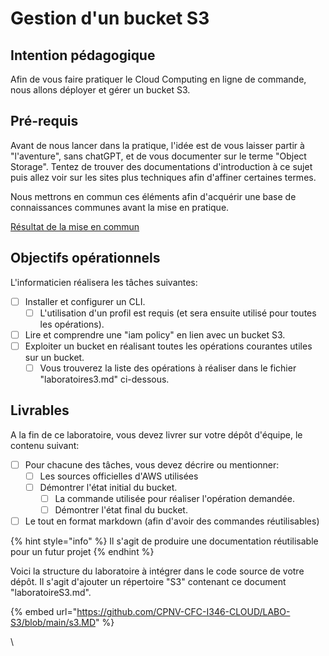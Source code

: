 # Gestion d'un bucket S3

## Intention pédagogique

Afin de vous faire pratiquer le Cloud Computing en ligne de commande, nous allons déployer et gérer un bucket S3.

## Pré-requis

Avant de nous lancer dans la pratique, l'idée est de vous laisser partir à "l'aventure", sans chatGPT, et de vous documenter sur le terme "Object Storage". Tentez de trouver des documentations d'introduction à ce sujet puis allez voir sur les sites plus techniques afin d'affiner certaines termes.

Nous mettrons en commun ces éléments afin d'acquérir une base de connaissances communes avant la mise en pratique.

[Résultat de la mise en commun](../../theorie-et-concepts/object-storage.md)

## Objectifs opérationnels

L'informaticien réalisera les tâches suivantes:

* [ ] Installer et configurer un CLI.
  * [ ] L'utilisation d'un profil est requis (et sera ensuite utilisé pour toutes les opérations).
* [ ] Lire et comprendre une "iam policy" en lien avec un bucket S3.
* [ ] Exploiter un bucket en réalisant toutes les opérations courantes utiles sur un bucket.
  * [ ] Vous trouverez la liste des opérations à réaliser dans le fichier "laboratoires3.md" ci-dessous.

## Livrables

A la fin de ce laboratoire, vous devez livrer sur votre dépôt d'équipe, le contenu suivant:

* [ ] Pour chacune des tâches, vous devez décrire ou mentionner:
  * [ ] Les sources officielles d'AWS utilisées
  * [ ] Démontrer l'état initial du bucket.
    * [ ] La commande utilisée pour réaliser l'opération demandée.
    * [ ] Démontrer l'état final du bucket.
* [ ] Le tout en format markdown (afin d'avoir des commandes réutilisables)

{% hint style="info" %}
Il s'agit de produire une documentation réutilisable pour un futur projet
{% endhint %}

Voici la structure du laboratoire à intégrer dans le code source de votre dépôt. Il s'agit d'ajouter un répertoire "S3" contenant ce document "laboratoireS3.md".

{% embed url="https://github.com/CPNV-CFC-I346-CLOUD/LABO-S3/blob/main/s3.MD" %}

\
